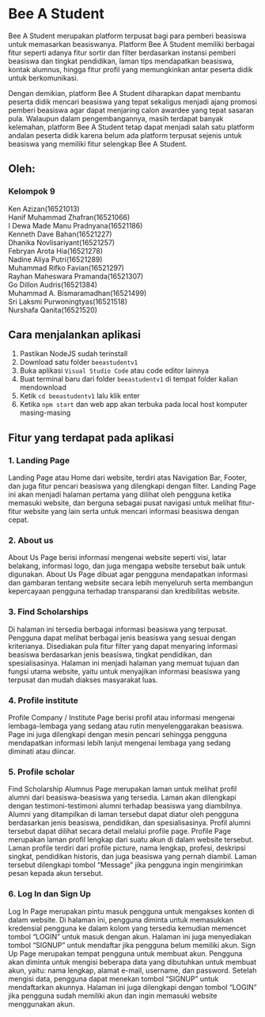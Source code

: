 # Bee A Student

Bee A Student merupakan platform terpusat bagi para pemberi beasiswa untuk memasarkan beasiswanya. Platform Bee A Student memiliki berbagai fitur seperti adanya fitur sortir dan filter berdasarkan instansi pemberi beasiswa dan tingkat pendidikan, laman tips mendapatkan beasiswa, kontak alumnus, hingga fitur profil yang memungkinkan antar peserta didik untuk berkomunikasi.

Dengan demikian, platform Bee A Student diharapkan dapat membantu peserta didik mencari beasiswa yang tepat sekaligus menjadi ajang promosi pemberi beasiswa agar dapat menjaring calon awardee yang tepat sasaran pula. Walaupun dalam pengembangannya, masih terdapat banyak kelemahan, platform Bee A Student tetap dapat menjadi salah satu platform andalan peserta didik karena belum ada platform terpusat sejenis untuk beasiswa yang memiliki fitur selengkap Bee A Student.


## Oleh:
### Kelompok 9 
Ken Azizan(16521013) \
Hanif Muhammad Zhafran(16521066) \
I Dewa Made Manu Pradnyana(16521186) \
Kenneth Dave Bahan(16521227) \
Dhanika Novlisariyant(16521257) \
Febryan Arota Hia(16521278) \
Nadine Aliya Putri(16521289) \
Muhammad Rifko Favian(16521297) \
Rayhan Maheswara Pramanda(16521307) \
Go Dillon Audris(16521384) \
Muhammad A. Bismaramadhan(16521499) \
Sri Laksmi Purwoningtyas(16521518) \
Nurshafa Qanita(16521520)

## Cara menjalankan aplikasi
1. Pastikan NodeJS sudah terinstall
2. Download satu folder `beeastudentv1`
3. Buka aplikasi `Visual Studio Code` atau code editor lainnya
4. Buat terminal baru dari folder `beeastudentv1` di tempat folder kalian mendownload
5. Ketik `cd beeastudentv1` lalu klik enter
6. Ketika `npm start` dan web app akan terbuka pada local host komputer masing-masing

## Fitur yang terdapat pada aplikasi
### 1. Landing Page  
Landing Page atau Home dari website, terdiri atas Navigation Bar, Footer, dan juga fitur pencari beasiswa yang dilengkapi dengan filter. Landing Page ini akan menjadi halaman pertama   yang dilihat oleh pengguna ketika memasuki website, dan berguna sebagai pusat navigasi untuk melihat fitur-fitur website yang lain serta untuk mencari informasi beasiswa dengan cepat.

### 2. About us  
About Us Page berisi informasi mengenai website seperti visi, latar belakang, informasi logo,   dan juga mengapa website tersebut baik untuk digunakan. About Us Page dibuat agar pengguna  mendapatkan informasi dan gambaran tentang website secara lebih menyeluruh serta membangun  kepercayaan pengguna terhadap transparansi dan kredibilitas website.

### 3. Find Scholarships  
Di halaman ini tersedia berbagai informasi beasiswa yang terpusat. Pengguna dapat melihat   berbagai jenis beasiswa yang sesuai dengan kriterianya. Disediakan pula fitur filter yang dapat menyaring informasi beasiswa berdasarkan jenis beasiswa, tingkat pendidikan, dan    spesialisasinya. Halaman ini menjadi halaman yang memuat tujuan dan fungsi utama website, yaitu untuk menyajikan informasi beasiswa yang terpusat dan mudah diakses masyarakat luas.

### 4. Profile institute
Profile Company / Institute Page berisi profil atau informasi mengenai lembaga-lembaga yang sedang atau rutin menyelenggarakan beasiswa. Page ini juga dilengkapi dengan mesin pencari sehingga pengguna mendapatkan informasi lebih lanjut mengenai lembaga yang sedang diminati atau diincar.

### 5. Profile scholar
Find Scholarship Alumnus Page merupakan laman untuk melihat profil alumni dari beasiswa-beasiswa yang tersedia. Laman akan dilengkapi dengan testimoni-testimoni alumni terhadap beasiswa yang diambilnya. Alumni yang ditampilkan di laman tersebut dapat diatur oleh pengguna berdasarkan jenis beasiswa, pendidikan, dan spesialisasinya. Profil alumni tersebut dapat dilihat secara detail melalui profile page.
Profile Page merupakan laman profil lengkap dari suatu akun di dalam website tersebut. Laman profile terdiri dari profile picture, nama lengkap, profesi, deskripsi singkat, pendidikan historis, dan juga beasiswa yang pernah diambil. Laman tersebut dilengkapi tombol “Message” jika pengguna ingin mengirimkan pesan kepada akun tersebut. 

### 6. Log In dan Sign Up
Log In Page merupakan pintu masuk pengguna untuk mengakses konten di dalam website. Di halaman ini, pengguna diminta untuk memasukkan kredensial pengguna ke dalam kolom yang tersedia kemudian memencet tombol “LOGIN” untuk masuk dengan akun. Halaman ini juga menyediakan tombol “SIGNUP” untuk mendaftar jika pengguna belum memiliki akun. 
Sign Up Page merupakan tempat pengguna untuk membuat akun. Pengguna akan diminta untuk mengisi beberapa data yang dibutuhkan untuk membuat akun, yaitu: nama lengkap, alamat e-mail, username, dan password. Setelah mengisi data, pengguna dapat menekan tombol “SIGNUP” untuk mendaftarkan akunnya. Halaman ini juga dilengkapi dengan tombol “LOGIN” jika pengguna sudah memiliki akun dan ingin memasuki website menggunakan akun.

